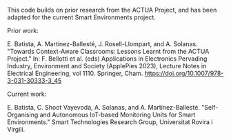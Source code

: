This code builds on prior research from the ACTUA Project, and has been adapted for the current Smart Environments project.

Prior work:

E. Batista, A. Martínez-Ballesté, J. Rosell-Llompart, and A. Solanas.
"Towards Context-Aware Classrooms: Lessons Learnt from the ACTUA Project."
In: F. Bellotti et al. (eds) Applications in Electronics Pervading Industry, Environment and Society (ApplePies 2023), Lecture Notes in Electrical Engineering, vol 1110. Springer, Cham.
https://doi.org/10.1007/978-3-031-30333-3_45

Current work:

E. Batista, C. Shoot Vayevoda, A. Solanas, and A. Martínez-Ballesté.
"Self-Organising and Autonomous IoT-based Monitoring Units for Smart Environments."
Smart Technologies Research Group, Universitat Rovira i Virgili.
